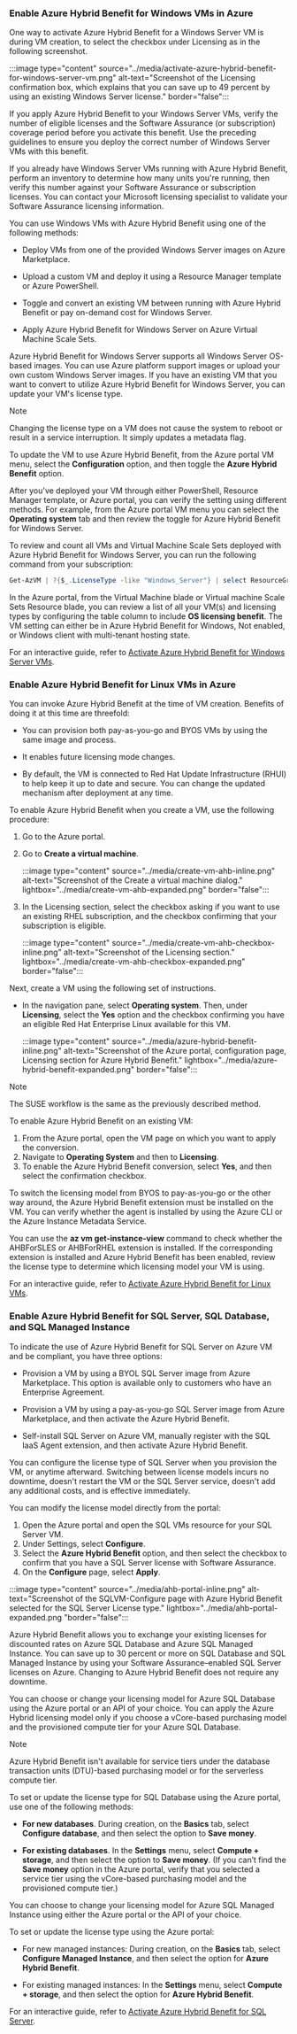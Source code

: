 ### Enable Azure Hybrid Benefit for Windows VMs in Azure

One way to activate Azure Hybrid Benefit for a Windows Server VM is during VM creation, to select the checkbox under Licensing as in the following screenshot.

:::image type="content" source="../media/activate-azure-hybrid-benefit-for-windows-server-vm.png" alt-text="Screenshot of the Licensing confirmation box, which explains that you can save up to 49 percent by using an existing Windows Server license." border="false":::

If you apply Azure Hybrid Benefit to your Windows Server VMs, verify the number of eligible licenses and the Software Assurance (or subscription) coverage period before you activate this benefit. Use the preceding guidelines to ensure you deploy the correct number of Windows Server VMs with this benefit.

If you already have Windows Server VMs running with Azure Hybrid Benefit, perform an inventory to determine how many units you're running, then verify this number against your Software Assurance or subscription licenses. You can contact your Microsoft licensing specialist to validate your Software Assurance licensing information.

You can use Windows VMs with Azure Hybrid Benefit using one of the following methods:

- Deploy VMs from one of the provided Windows Server images on Azure Marketplace.

- Upload a custom VM and deploy it using a Resource Manager template or Azure PowerShell.

- Toggle and convert an existing VM between running with Azure Hybrid Benefit or pay on-demand cost for Windows Server.

- Apply Azure Hybrid Benefit for Windows Server on Azure Virtual Machine Scale Sets.

Azure Hybrid Benefit for Windows Server supports all Windows Server OS-based images. You can use Azure platform support images or upload your own custom Windows Server images. If you have an existing VM that you want to convert to utilize Azure Hybrid Benefit for Windows Server, you can update your VM's license type.

> [!NOTE]
> Changing the license type on a VM does not cause the system to reboot or result in a service interruption. It simply updates a metadata flag.

To update the VM to use Azure Hybrid Benefit, from the Azure portal VM menu, select the **Configuration** option, and then toggle the **Azure Hybrid Benefit** option.

After you've deployed your VM through either PowerShell, Resource Manager template, or Azure portal, you can verify the setting using different methods. For example, from the Azure portal VM menu you can select the **Operating system** tab and then review the toggle for Azure Hybrid Benefit for Windows Server.

To review and count all VMs and Virtual Machine Scale Sets deployed with Azure Hybrid Benefit for Windows Server, you can run the following command from your subscription:

```powershell
Get-AzVM | ?{$_.LicenseType -like "Windows_Server"} | select ResourceGroupName, Name, LicenseType
```

In the Azure portal, from the Virtual Machine blade or Virtual machine Scale Sets Resource blade, you can review a list of all your VM(s) and licensing types by configuring the table column to include **OS licensing benefit**. The VM setting can either be in Azure Hybrid Benefit for Windows, Not enabled, or Windows client with multi-tenant hosting state.

For an interactive guide, refer to [Activate Azure Hybrid Benefit for Windows Server VMs](https://mslearn.cloudguides.com/guides/Activate%20Azure%20Hybrid%20Benefit%20for%20Windows%20Server%20VMs).

### Enable Azure Hybrid Benefit for Linux VMs in Azure

You can invoke Azure Hybrid Benefit at the time of VM creation. Benefits of doing it at this time are threefold:

- You can provision both pay-as-you-go and BYOS VMs by using the same image and process.

- It enables future licensing mode changes.

- By default, the VM is connected to Red Hat Update Infrastructure (RHUI) to help keep it up to date and secure. You can change the updated mechanism after deployment at any time.

To enable Azure Hybrid Benefit when you create a VM, use the following procedure:

1. Go to the Azure portal.
1. Go to **Create a virtual machine**.

    :::image type="content" source="../media/create-vm-ahb-inline.png" alt-text="Screenshot of the Create a virtual machine dialog." lightbox="../media/create-vm-ahb-expanded.png" border="false":::

1. In the Licensing section, select the checkbox asking if you want to use an existing RHEL subscription, and the checkbox confirming that your subscription is eligible.

    :::image type="content" source="../media/create-vm-ahb-checkbox-inline.png" alt-text="Screenshot of the Licensing section." lightbox="../media/create-vm-ahb-checkbox-expanded.png" border="false":::

Next, create a VM using the following set of instructions.

- In the navigation pane, select **Operating system**. Then, under **Licensing**, select the **Yes** option and the checkbox confirming you have an eligible Red Hat Enterprise Linux available for this VM.

    :::image type="content" source="../media/azure-hybrid-benefit-inline.png" alt-text="Screenshot of the Azure portal, configuration page, Licensing section for Azure Hybrid Benefit." lightbox="../media/azure-hybrid-benefit-expanded.png" border="false":::

> [!NOTE]
> The SUSE workflow is the same as the previously described method.

To enable Azure Hybrid Benefit on an existing VM:

1. From the Azure portal, open the VM page on which you want to apply the conversion.
1. Navigate to **Operating System** and then to **Licensing**.
1. To enable the Azure Hybrid Benefit conversion, select **Yes**, and then select the confirmation checkbox.

To switch the licensing model from BYOS to pay-as-you-go or the other way around, the Azure Hybrid Benefit extension must be installed on the VM. You can verify whether the agent is installed by using the Azure CLI or the Azure Instance Metadata Service.

You can use the **az vm get-instance-view** command to check whether the AHBForSLES or AHBForRHEL extension is installed. If the corresponding extension is installed and Azure Hybrid Benefit has been enabled, review the license type to determine which licensing model your VM is using.

For an interactive guide, refer to [Activate Azure Hybrid Benefit for Linux VMs](https://mslearn.cloudguides.com/guides/Activate%20Azure%20Hybrid%20Benefit%20for%20Linux).

### Enable Azure Hybrid Benefit for SQL Server, SQL Database, and SQL Managed Instance

To indicate the use of Azure Hybrid Benefit for SQL Server on Azure VM and be compliant, you have three options:

- Provision a VM by using a BYOL SQL Server image from Azure Marketplace. This option is available only to customers who have an Enterprise Agreement.

- Provision a VM by using a pay-as-you-go SQL Server image from Azure Marketplace, and then activate the Azure Hybrid Benefit.

- Self-install SQL Server on Azure VM, manually register with the SQL IaaS Agent extension, and then activate Azure Hybrid Benefit.

You can configure the license type of SQL Server when you provision the VM, or anytime afterward. Switching between license models incurs no downtime, doesn't restart the VM or the SQL Server service, doesn't add any additional costs, and is effective immediately.

You can modify the license model directly from the portal:

1. Open the Azure portal and open the SQL VMs resource for your SQL Server VM.
1. Under Settings, select **Configure**.
1. Select the **Azure Hybrid Benefit** option, and then select the checkbox to confirm that you have a SQL Server license with Software Assurance.
1. On the **Configure** page, select **Apply**.

:::image type="content" source="../media/ahb-portal-inline.png" alt-text="Screenshot of the SQLVM-Configure page with Azure Hybrid Benefit selected for the SQL Server License type." lightbox="../media/ahb-portal-expanded.png "border="false":::

Azure Hybrid Benefit allows you to exchange your existing licenses for discounted rates on Azure SQL Database and Azure SQL Managed Instance. You can save up to 30 percent or more on SQL Database and SQL Managed Instance by using your Software Assurance–enabled SQL Server licenses on Azure. Changing to Azure Hybrid Benefit does not require any downtime.

You can choose or change your licensing model for Azure SQL Database using the Azure portal or an API of your choice. You can apply the Azure Hybrid licensing model only if you choose a vCore-based purchasing model and the provisioned compute tier for your Azure SQL Database.

> [!NOTE]
> Azure Hybrid Benefit isn't available for service tiers under the database transaction units (DTU)-based purchasing model or for the serverless compute tier.

To set or update the license type for SQL Database using the Azure portal, use one of the following methods:

- **For new databases**. During creation, on the **Basics** tab, select **Configure database**, and then select the option to **Save money**.

- **For existing databases**. In the **Settings** menu, select **Compute + storage**, and then select the option to **Save money**. (If you can’t find the **Save money** option in the Azure portal, verify that you selected a service tier using the vCore-based purchasing model and the provisioned compute tier.)

You can choose to change your licensing model for Azure SQL Managed Instance using either the Azure portal or the API of your choice.

To set or update the license type using the Azure portal:

- For new managed instances: During creation, on the **Basics** tab, select **Configure Managed Instance**, and then select the option for **Azure Hybrid Benefit**.

- For existing managed instances: In the **Settings** menu, select **Compute + storage**, and then select the option for **Azure Hybrid Benefit**.

For an interactive guide, refer to [Activate Azure Hybrid Benefit for SQL Server](https://mslearn.cloudguides.com/guides/Activate%20Azure%20Hybrid%20Benefit%20for%20SQL%20Server).

